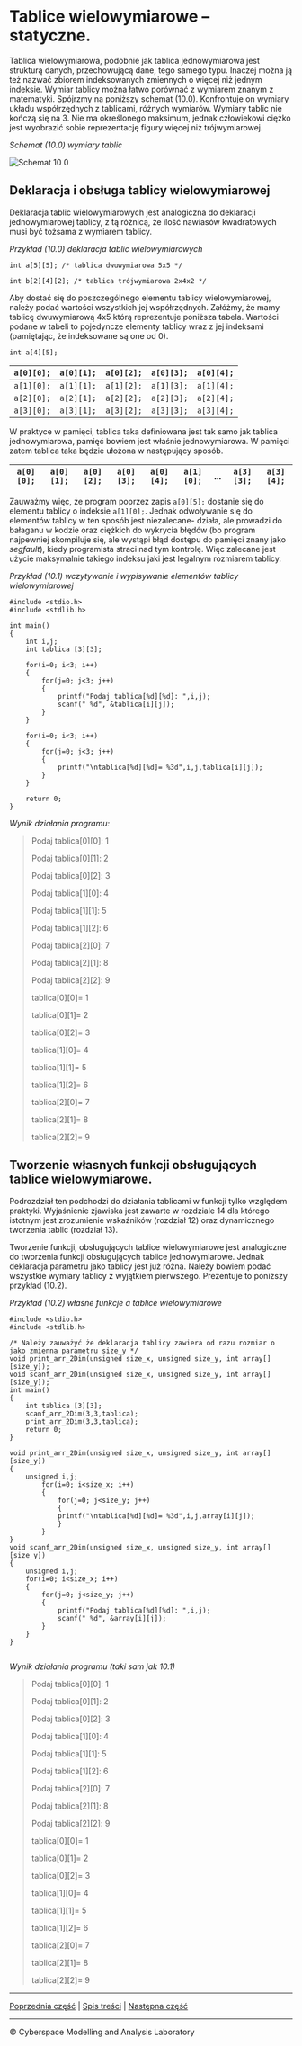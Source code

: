 # Tablice wielowymiarowe – statyczne.
Tablica wielowymiarowa, podobnie jak tablica jednowymiarowa jest strukturą danych, przechowującą dane, tego samego typu. Inaczej można ją też nazwać zbiorem indeksowanych zmiennych o więcej niż jednym indeksie. Wymiar tablicy można łatwo porównać z wymiarem znanym z matematyki. Spójrzmy na poniższy schemat (10.0). Konfrontuje on wymiary układu współrzędnych z tablicami, różnych wymiarów. Wymiary tablic nie kończą się na 3. Nie ma określonego maksimum, jednak człowiekowi ciężko jest wyobrazić sobie reprezentację figury więcej niż trójwymiarowej.

*Schemat (10.0) wymiary tablic*

![Schemat 10 0](https://user-images.githubusercontent.com/71324202/144988115-c869f552-c3a1-41e3-8d8d-19ccd5fa6226.png)

## **Deklaracja i obsługa tablicy wielowymiarowej**
Deklaracja tablic wielowymiarowych jest analogiczna do deklaracji jednowymiarowej tablicy, z tą różnicą, że ilość nawiasów kwadratowych musi być tożsama z wymiarem tablicy.

*Przykład (10.0) deklaracja tablic wielowymiarowych*

`int a[5][5]; /* tablica dwuwymiarowa 5x5 */`

`int b[2][4][2]; /* tablica trójwymiarowa 2x4x2 */`


Aby dostać się do poszczególnego elementu tablicy wielowymiarowej, należy podać wartości wszystkich jej współrzędnych. Załóżmy, że mamy tablicę dwuwymiarową 4x5 którą reprezentuje poniższa tabela. Wartości podane w tabeli to pojedyncze elementy tablicy wraz z jej indeksami (pamiętając, że indeksowane są one od 0).

`int a[4][5]; `

|`a[0][0];`|`a[0][1];`|`a[0][2];`|`a[0][3];`|`a[0][4];`|
| :-: | :-: | :-: | :-: | :-: |
|`a[1][0];`|`a[1][1];`|`a[1][2];`|`a[1][3];`|`a[1][4];`|
|`a[2][0];`|`a[2][1];`|`a[2][2];`|`a[2][3];`|`a[2][4];`|
|`a[3][0];`|`a[3][1];`|`a[3][2];`|`a[3][3];`|`a[3][4];`|

W praktyce w pamięci, tablica taka definiowana jest tak samo jak tablica jednowymiarowa, pamięć bowiem jest właśnie jednowymiarowa. W pamięci zatem tablica taka będzie ułożona w następujący sposób.

|`a[0][0];`|`a[0][1];`|`a[0][2];`|`a[0][3];`|`a[0][4];`|`a[1][0];`|...|`a[3][3];`|`a[3][4];`|
| :-: | :-: | :-: | :-: | :-: | :-: | :-: | :-: |  :-: |


Zauważmy więc, że program poprzez zapis `a[0][5];` dostanie się do elementu tablicy o indeksie `a[1][0];`. Jednak odwoływanie się do elementów tablicy w ten sposób jest niezalecane- działa, ale prowadzi do bałaganu w kodzie oraz ciężkich do wykrycia błędów (bo program najpewniej skompiluje się, ale wystąpi błąd dostępu do pamięci znany jako *segfault*), kiedy programista straci nad tym kontrolę. Więc zalecane jest użycie maksymalnie takiego indeksu jaki jest legalnym rozmiarem tablicy.

*Przykład (10.1) wczytywanie i wypisywanie elementów tablicy wielowymiarowej*

```
#include <stdio.h>
#include <stdlib.h>

int main()
{
	int i,j;
	int tablica [3][3];
	
	for(i=0; i<3; i++)
	{
		for(j=0; j<3; j++)
		{
			printf("Podaj tablica[%d][%d]: ",i,j);
			scanf(" %d", &tablica[i][j]);
		}
	}
	
	for(i=0; i<3; i++)
	{
		for(j=0; j<3; j++)
		{
			printf("\ntablica[%d][%d]= %3d",i,j,tablica[i][j]);
		}
	}
	
	return 0;
}

```


*Wynik działania programu:*

>Podaj tablica[0][0]: 1
>
>Podaj tablica[0][1]: 2
>
>Podaj tablica[0][2]: 3
>
>Podaj tablica[1][0]: 4
>
>Podaj tablica[1][1]: 5
>
>Podaj tablica[1][2]: 6
>
>Podaj tablica[2][0]: 7
>
>Podaj tablica[2][1]: 8
>
>Podaj tablica[2][2]: 9
>
>tablica[0][0]=   1
>
>tablica[0][1]=   2
>
>tablica[0][2]=   3
>
>tablica[1][0]=   4
>
>tablica[1][1]=   5
>
>tablica[1][2]=   6
>
>tablica[2][0]=   7
>
>tablica[2][1]=   8
>
>tablica[2][2]=   9

## **Tworzenie własnych funkcji obsługujących tablice wielowymiarowe.**
Podrozdział ten podchodzi do działania tablicami w funkcji tylko względem praktyki. Wyjaśnienie zjawiska jest zawarte w rozdziale 14 dla którego istotnym jest zrozumienie wskaźników (rozdział 12) oraz dynamicznego tworzenia tablic (rozdział 13).  

Tworzenie funkcji, obsługujących tablice wielowymiarowe jest analogiczne do tworzenia funkcji obsługujących tablice jednowymiarowe. Jednak deklaracja parametru jako tablicy jest już różna. Należy bowiem podać wszystkie wymiary tablicy z wyjątkiem pierwszego. Prezentuje to poniższy przykład (10.2).

*Przykład (10.2) własne funkcje a tablice wielowymiarowe*

```
#include <stdio.h>
#include <stdlib.h>

/* Należy zauważyć że deklaracja tablicy zawiera od razu rozmiar o jako zmienna parametru size_y */
void print_arr_2Dim(unsigned size_x, unsigned size_y, int array[][size_y]);
void scanf_arr_2Dim(unsigned size_x, unsigned size_y, int array[][size_y]);
int main()
{
	int tablica [3][3];
	scanf_arr_2Dim(3,3,tablica);
	print_arr_2Dim(3,3,tablica);	
	return 0;
}

void print_arr_2Dim(unsigned size_x, unsigned size_y, int array[][size_y])
{
	unsigned i,j;
		for(i=0; i<size_x; i++)
		{
			for(j=0; j<size_y; j++)
			{
			printf("\ntablica[%d][%d]= %3d",i,j,array[i][j]);
			}
		}	
}
void scanf_arr_2Dim(unsigned size_x, unsigned size_y, int array[][size_y])
{
	unsigned i,j;
	for(i=0; i<size_x; i++)
	{
		for(j=0; j<size_y; j++)
		{
			printf("Podaj tablica[%d][%d]: ",i,j);
			scanf(" %d", &array[i][j]);
		}
	}
}


```

*Wynik działania programu (taki sam jak 10.1)*

>Podaj tablica[0][0]: 1
>
>Podaj tablica[0][1]: 2
>
>Podaj tablica[0][2]: 3
>
>Podaj tablica[1][0]: 4
>
>Podaj tablica[1][1]: 5
>
>Podaj tablica[1][2]: 6
>
>Podaj tablica[2][0]: 7
>
>Podaj tablica[2][1]: 8
>
>Podaj tablica[2][2]: 9
>
>tablica[0][0]=   1
>
>tablica[0][1]=   2
>
>tablica[0][2]=   3
>
>tablica[1][0]=   4
>
>tablica[1][1]=   5
>
>tablica[1][2]=   6
>
>tablica[2][0]=   7
>
>tablica[2][1]=   8
>
>tablica[2][2]=   9



***
[Poprzednia część](https://github.com/CyberMALab/Tablice-znakow.git) | [Spis treści](https://github.com/CyberMALab/Wprowadzenie-do-programowania-w-j-zyku-ANSI-C.git) | [Następna część](https://github.com/CyberMALab/Comming-Soon.git)
***
&copy; Cyberspace Modelling and Analysis Laboratory
